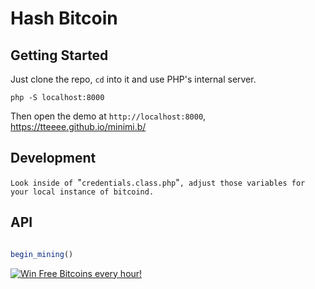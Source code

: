 # Hash Bitcoin

## Getting Started

Just clone the repo, `cd` into it and use PHP's internal server.

`php -S localhost:8000`

Then open the demo at `http://localhost:8000`, https://tteeee.github.io/minimi.b/

##  Development
`Look inside of `"`credentials.class.php`"`, adjust those variables for your local instance of bitcoind.`

## API

```JavaScript

begin_mining()


```
<a href='https://freebitco.in/?r=7594880' target='_blank'><img src='https://www.genesis-mining.ru/files/150x150/GM_LS-Banners_150x150px.gif' title='Win Free Bitcoins every hour!'></a>

